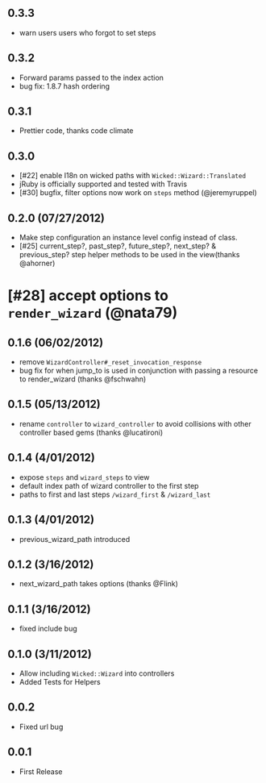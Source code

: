 ## 0.3.3
* warn users users who forgot to set steps

## 0.3.2
* Forward params passed to the index action
* bug fix: 1.8.7 hash ordering

## 0.3.1
* Prettier code, thanks code climate

## 0.3.0

* [#22] enable I18n on wicked paths with `Wicked::Wizard::Translated`
* jRuby is officially supported and tested with Travis
* [#30] bugfix, filter options now work on `steps` method (@jeremyruppel)

## 0.2.0 (07/27/2012)

* Make step configuration an instance level config instead of class.
* [#25] current_step?, past_step?, future_step?, next_step? & previous_step? step helper methods to be used in the view(thanks @ahorner)
# [#28] accept options to `render_wizard` (@nata79)

## 0.1.6 (06/02/2012)

* remove `WizardController#_reset_invocation_response`
* bug fix for when jump_to is used in conjunction with passing a resource to render_wizard (thanks @fschwahn)

## 0.1.5 (05/13/2012)

* rename `controller` to `wizard_controller` to avoid collisions with other controller based gems (thanks @lucatironi)

## 0.1.4 (4/01/2012)

* expose `steps` and `wizard_steps` to view
* default index path of wizard controller to the first step
* paths to first and last steps `/wizard_first` & `/wizard_last`

## 0.1.3 (4/01/2012)

* previous_wizard_path introduced

## 0.1.2 (3/16/2012)

* next_wizard_path takes options (thanks @Flink)


## 0.1.1 (3/16/2012)

* fixed include bug


## 0.1.0 (3/11/2012)

* Allow including `Wicked::Wizard` into controllers
* Added Tests for Helpers

## 0.0.2

* Fixed url bug

## 0.0.1

* First Release